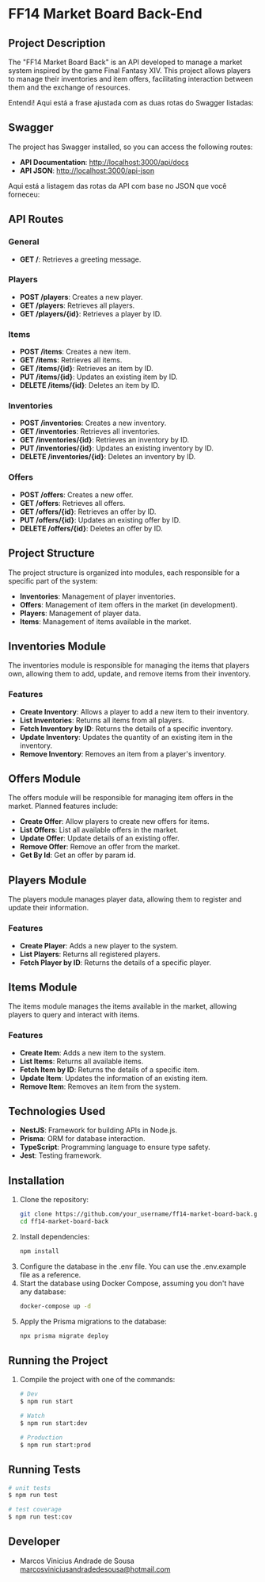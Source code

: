 # FF14 Market Board Back-End

## Project Description

The "FF14 Market Board Back" is an API developed to manage a market system inspired by the game Final Fantasy XIV. This project allows players to manage their inventories and item offers, facilitating interaction between them and the exchange of resources.

Entendi! Aqui está a frase ajustada com as duas rotas do Swagger listadas:

## Swagger

The project has Swagger installed, so you can access the following routes:

- **API Documentation**: [http://localhost:3000/api/docs](http://localhost:3000/api/docs)
- **API JSON**: [http://localhost:3000/api-json](http://localhost:3000/api-json)

Aqui está a listagem das rotas da API com base no JSON que você forneceu:

## API Routes

### General

- **GET /**: Retrieves a greeting message.

### Players

- **POST /players**: Creates a new player.
- **GET /players**: Retrieves all players.
- **GET /players/{id}**: Retrieves a player by ID.

### Items

- **POST /items**: Creates a new item.
- **GET /items**: Retrieves all items.
- **GET /items/{id}**: Retrieves an item by ID.
- **PUT /items/{id}**: Updates an existing item by ID.
- **DELETE /items/{id}**: Deletes an item by ID.

### Inventories

- **POST /inventories**: Creates a new inventory.
- **GET /inventories**: Retrieves all inventories.
- **GET /inventories/{id}**: Retrieves an inventory by ID.
- **PUT /inventories/{id}**: Updates an existing inventory by ID.
- **DELETE /inventories/{id}**: Deletes an inventory by ID.

### Offers

- **POST /offers**: Creates a new offer.
- **GET /offers**: Retrieves all offers.
- **GET /offers/{id}**: Retrieves an offer by ID.
- **PUT /offers/{id}**: Updates an existing offer by ID.
- **DELETE /offers/{id}**: Deletes an offer by ID.

## Project Structure

The project structure is organized into modules, each responsible for a specific part of the system:

- **Inventories**: Management of player inventories.
- **Offers**: Management of item offers in the market (in development).
- **Players**: Management of player data.
- **Items**: Management of items available in the market.

## Inventories Module

The inventories module is responsible for managing the items that players own, allowing them to add, update, and remove items from their inventory.

### Features

- **Create Inventory**: Allows a player to add a new item to their inventory.
- **List Inventories**: Returns all items from all players.
- **Fetch Inventory by ID**: Returns the details of a specific inventory.
- **Update Inventory**: Updates the quantity of an existing item in the inventory.
- **Remove Inventory**: Removes an item from a player's inventory.

## Offers Module

The offers module will be responsible for managing item offers in the market. Planned features include:

- **Create Offer**: Allow players to create new offers for items.
- **List Offers**: List all available offers in the market.
- **Update Offer**: Update details of an existing offer.
- **Remove Offer**: Remove an offer from the market.
- **Get By Id**: Get an offer by param id.

## Players Module

The players module manages player data, allowing them to register and update their information.

### Features

- **Create Player**: Adds a new player to the system.
- **List Players**: Returns all registered players.
- **Fetch Player by ID**: Returns the details of a specific player.

## Items Module

The items module manages the items available in the market, allowing players to query and interact with items.

### Features

- **Create Item**: Adds a new item to the system.
- **List Items**: Returns all available items.
- **Fetch Item by ID**: Returns the details of a specific item.
- **Update Item**: Updates the information of an existing item.
- **Remove Item**: Removes an item from the system.

## Technologies Used

- **NestJS**: Framework for building APIs in Node.js.
- **Prisma**: ORM for database interaction.
- **TypeScript**: Programming language to ensure type safety.
- **Jest**: Testing framework.

## Installation

1. Clone the repository:
   ```bash
   git clone https://github.com/your_username/ff14-market-board-back.git
   cd ff14-market-board-back
   ```
2. Install dependencies:
   ```bash
   npm install
   ```
3. Configure the database in the .env file. You can use the .env.example file as a reference.
4. Start the database using Docker Compose, assuming you don't have any database:
   ```bash
   docker-compose up -d
   ```
5. Apply the Prisma migrations to the database:
   ```bash
   npx prisma migrate deploy
   ```

## Running the Project

1. Compile the project with one of the commands:

   ```bash
   # Dev
   $ npm run start

   # Watch
   $ npm run start:dev

   # Production
   $ npm run start:prod
   ```

## Running Tests

```bash
# unit tests
$ npm run test

# test coverage
$ npm run test:cov
```

## Developer

- Marcos Vinicius Andrade de Sousa <marcosviniciusandradedesousa@hotmail.com>
